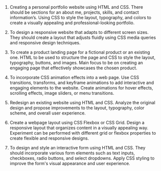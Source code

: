 1. Creating a personal portfolio website using HTML and CSS. There should be sections for an
about me, projects, skills, and contact information’s. Using CSS to style the layout, typography,
and colors to create a visually appealing and professional-looking portfolio.


2. To design a responsive website that adapts to different screen sizes. They should create a layout
that adjusts fluidly using CSS media queries and responsive design techniques.


3. To create a product landing page for a fictional product or an existing one. HTML to be used
to structure the page and CSS to style the layout, typography, buttons, and images. Main focus
to be on creating an engaging page that effectively showcases the chosen product.


4. To incorporate CSS animation effects into a web page. Use CSS transitions, transforms, and
keyframe animations to add interactive and engaging elements to the website. Create
animations for hover effects, scrolling effects, image sliders, or menu transitions.


5. Redesign an existing website using HTML and CSS. Analyze the original design and propose
improvements to the layout, typography, color scheme, and overall user experience.


6. Create a webpage layout using CSS Flexbox or CSS Grid. Design a responsive layout that
organizes content in a visually appealing way. Experiment can be performed with different grid
or flexbox properties to create flexible and responsive designs.


7. To design and style an interactive form using HTML and CSS. They should incorporate various
form elements such as text inputs, checkboxes, radio buttons, and select dropdowns. Apply CSS
styling to improve the form's visual appearance and user experience.
